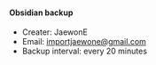 #### Obsidian backup

- Creater: JaewonE
- Email: importjaewone@gmail.com
- Backup interval: every 20 minutes




